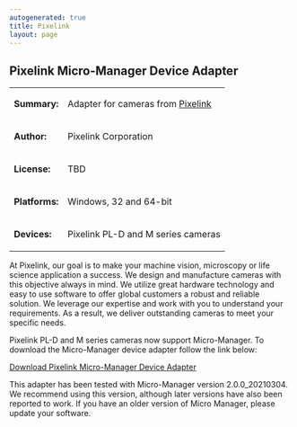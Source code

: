 ```yaml
---
autogenerated: true
title: Pixelink
layout: page
---
```


## Pixelink Micro-Manager Device Adapter

<table>
<tr>
<td markdown="1">

**Summary:**

</td>
<td markdown="1">

Adapter for cameras from [Pixelink](http://www.pixelink.com)

</td>
</tr>
<tr>
<td markdown="1">

**Author:**

</td>
<td markdown="1">

Pixelink Corporation

</td>
</tr>
<tr>
<td markdown="1">

**License:**

</td>
<td markdown="1">

TBD

</td>
</tr>
<tr>
<td markdown="1">

**Platforms:**

</td>
<td markdown="1">

Windows, 32 and 64-bit

</td>
</tr>
<tr>
<td markdown="1">

**Devices:**

</td>
<td markdown="1">

Pixelink PL-D and M series cameras

</td>
</tr>
</table>

At Pixelink, our goal is to make your machine vision, microscopy or life
science application a success. We design and manufacture cameras with
this objective always in mind. We utilize great hardware technology and
easy to use software to offer global customers a robust and reliable
solution. We leverage our expertise and work with you to understand your
requirements. As a result, we deliver outstanding cameras to meet your
specific needs.

Pixelink PL-D and M series cameras now support Micro-Manager. To
download the Micro-Manager device adapter follow the link below:

[Download Pixelink Micro-Manager Device
Adapter](https://storage.googleapis.com/files.pixelink.com/latest/Micro-Manager.zip)

This adapter has been tested with Micro-Manager version 2.0.0\_20210304.
We recommend using this version, although later versions have also been
reported to work. If you have an older version of Micro Manager, please
update your software.
